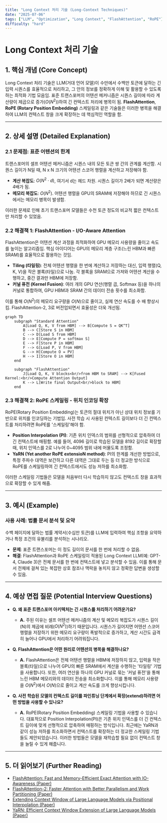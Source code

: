 ```yaml
---
title: "Long Context 처리 기술 (Long-Context Techniques)"
date: "2025-07-06"
tags: ["LLM", "Optimization", "Long Context", "FlashAttention", "RoPE"]
difficulty: "hard"
---
```


# Long Context 처리 기술

## 1. 핵심 개념 (Core Concept)

Long Context 처리 기술은 LLM(거대 언어 모델)이 수만에서 수백만 토큰에 달하는 긴 입력 시퀀스를 효율적으로 처리하고, 그 안의 정보를 정확하게 이해 및 활용할 수 있도록 하는 최적화 기법 모음임. 표준 트랜스포머의 어텐션 메커니즘은 시퀀스 길이에 따라 계산량이 제곱으로 증가($O(N^2)$)하여 긴 컨텍스트 처리에 병목이 됨. **FlashAttention**, **RoPE (Rotary Position Embedding)** 스케일링과 같은 기술들은 이러한 병목을 해결하여 LLM의 컨텍스트 창을 크게 확장하는 데 핵심적인 역할을 함.

---

## 2. 상세 설명 (Detailed Explanation)

### 2.1 문제점: 표준 어텐션의 한계

트랜스포머의 셀프 어텐션 메커니즘은 시퀀스 내의 모든 토큰 쌍 간의 관계를 계산함. 시퀀스 길이가 N일 때, N x N 크기의 어텐션 스코어 행렬을 계산하고 저장해야 함.

*   **계산 복잡도**: $O(N^2 \cdot d)$, 여기서 d는 헤드 차원. 시퀀스 길이가 2배가 되면 계산량은 4배가 됨.
*   **메모리 복잡도**: $O(N^2)$. 어텐션 행렬을 GPU의 SRAM에 저장해야 하므로 긴 시퀀스에서는 메모리 병목이 발생함.

이러한 문제로 인해 초기 트랜스포머 모델들은 수천 토큰 정도의 비교적 짧은 컨텍스트만 처리할 수 있었음.

### 2.2 해결책 1: FlashAttention - I/O-Aware Attention

FlashAttention은 어텐션 계산 과정을 최적화하여 GPU 메모리 사용량을 줄이고 속도를 높이는 알고리즘임. 핵심 아이디어는 GPU의 메모리 계층 구조(느린 HBM과 빠른 SRAM)를 효율적으로 활용하는 것임.

*   **Tiling (타일링)**: 전체 어텐션 행렬을 한 번에 계산하고 저장하는 대신, 입력 행렬(Q, K, V)을 작은 블록(타일)으로 나눔. 각 블록을 SRAM으로 가져와 어텐션 계산을 수행하고, 중간 결과만 HBM에 저장함.
*   **커널 퓨전 (Kernel Fusion)**: 여러 개의 GPU 연산(행렬 곱, Softmax 등)을 하나의 커널로 통합하여, GPU HBM과 SRAM 간의 데이터 전송 횟수를 최소화함.

이를 통해 $O(N^2)$의 메모리 요구량을 $O(N)$으로 줄이고, 실제 연산 속도를 수 배 향상시킴. FlashAttention-2, 3로 버전업되면서 효율성은 더욱 개선됨.

```mermaid
graph TD
    subgraph "Standard Attention"
        A[Load Q, K, V from HBM] --> B[Compute S = QK^T]
        B --> C[Store S in HBM]
        C --> D[Load S from HBM]
        D --> E[Compute P = softmax S]
        E --> F[Store P in HBM]
        F --> G[Load P, V from HBM]
        G --> H[Compute O = PV]
        H --> I[Store O in HBM]
    end

    subgraph "FlashAttention"
        J[Load Q, K, V blocks<br/>from HBM to SRAM] --> K[Fused Kernel:<br/>Compute Attention Output]
        K --> L[Write final Output<br/>block to HBM]
    end
```

### 2.3 해결책 2: RoPE 스케일링 - 위치 인코딩 확장

RoPE(Rotary Position Embedding)는 토큰의 절대 위치가 아닌 상대 위치 정보를 기반으로 위치를 인코딩하는 기법임. 사전 학습 시 사용된 컨텍스트 길이보다 더 긴 컨텍스트를 처리하려면 RoPE를 '스케일링'해야 함.

*   **Position Interpolation (PI)**: 기존 위치 인덱스의 범위를 선형적으로 압축하여 더 긴 컨텍스트에 매핑함. 예를 들어, 4096 길이로 학습된 모델을 8192 길이로 확장할 때, 위치 인덱스를 2로 나누어 0~4095 범위 내에 머물도록 조정함.
*   **YaRN (Yet another RoPE extensioN method)**: PI의 한계를 개선한 방법으로, 특정 주파수 대역은 보간하고 다른 대역은 그대로 두는 등 더 정교한 방식으로 RoPE를 스케일링하여 긴 컨텍스트에서도 성능 저하를 최소화함.

이러한 스케일링 기법들은 모델을 처음부터 다시 학습하지 않고도 컨텍스트 창을 효과적으로 확장할 수 있게 해줌.

---

## 3. 예시 (Example)

### 사용 사례: 법률 문서 분석 및 요약

수백 페이지에 달하는 법률 계약서(수십만 토큰)를 LLM에 입력하여 핵심 조항을 요약하거나 특정 조건의 유불리를 분석하는 시나리오.

*   **문제**: 표준 트랜스포머는 이 정도 길이의 문서를 한 번에 처리할 수 없음.
*   **해결**: FlashAttention과 RoPE 스케일링이 적용된 Long Context LLM(예: GPT-4, Claude 3)은 전체 문서를 한 번에 컨텍스트에 넣고 분석할 수 있음. 이를 통해 문서 전체에 걸쳐 있는 복잡한 상호 참조나 맥락을 놓치지 않고 정확한 답변을 생성할 수 있음.

---

## 4. 예상 면접 질문 (Potential Interview Questions)

*   **Q. 왜 표준 트랜스포머 아키텍처는 긴 시퀀스를 처리하기 어려운가요?**
    *   **A.** 주된 이유는 셀프 어텐션 메커니즘의 계산 및 메모리 복잡도가 시퀀스 길이(N)의 제곱에 비례($O(N^2)$)하기 때문입니다. 시퀀스가 길어지면 어텐션 스코어 행렬을 저장하기 위한 메모리 요구량이 폭발적으로 증가하고, 계산 시간도 급격히 늘어나 GPU에서 처리하기 어려워집니다.

*   **Q. FlashAttention은 어떤 원리로 어텐션의 병목을 해결하나요?**
    *   **A.** FlashAttention은 전체 어텐션 행렬을 HBM에 저장하지 않고, 입력을 작은 블록(타일)으로 나누어 GPU의 빠른 SRAM에서 계산을 수행하는 '타일링' 기법을 사용합니다. 또한, 여러 연산을 하나의 GPU 커널로 묶는 '커널 퓨전'을 통해 느린 HBM 메모리와의 데이터 전송을 최소화합니다. 이를 통해 메모리 사용량을 $O(N^2)$에서 $O(N)$으로 줄이고 계산 속도를 크게 향상시킵니다.

*   **Q. 사전 학습된 모델의 컨텍스트 길이를 파인튜닝 단계에서 확장(extend)하려면 어떤 방법을 사용할 수 있나요?**
    *   **A.** RoPE(Rotary Position Embedding) 스케일링 기법을 사용할 수 있습니다. 대표적으로 Position Interpolation(PI)은 기존 위치 인덱스를 더 긴 컨텍스트 길이에 맞게 선형적으로 압축하여 매핑하는 방식입니다. 최근에는 YaRN과 같이 성능 저하를 최소화하면서 컨텍스트를 확장하는 더 정교한 스케일링 기법들도 제안되었습니다. 이러한 방법들은 모델을 재학습할 필요 없이 컨텍스트 창을 늘릴 수 있게 해줍니다.

---

## 5. 더 읽어보기 (Further Reading)

*   [FlashAttention: Fast and Memory-Efficient Exact Attention with IO-Awareness (Paper)](https://arxiv.org/abs/2205.14135)
*   [FlashAttention-2: Faster Attention with Better Parallelism and Work Partitioning (Paper)](https://arxiv.org/abs/2307.08691)
*   [Extending Context Window of Large Language Models via Positional Interpolation (Paper)](https://arxiv.org/abs/2306.15595)
*   [YaRN: Efficient Context Window Extension of Large Language Models (Paper)](https://arxiv.org/abs/2309.00071)